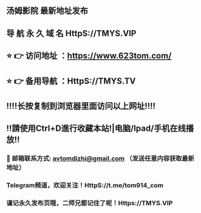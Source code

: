 ## 汤姆影院 最新地址发布 
## 导 航 永 久 域 名 HttpS://TMYS.VIP
## ⭐️ 👉 访问地址 ：https://www.623tom.com/
## ⭐️ 👉 备用导航 ：HttpS://TMYS.TV
## ‼️‼️长按复制到浏览器里面访问以上网址‼️‼️ 
## ‼️請使用Ctrl+D進行收藏本站!|电脑/Ipad/手机在线播放‼️  
### 📧 邮箱联系方式: avtomdizhi@gmail.com （发送任意内容获取最新地址）
### Telegram频道，欢迎关注！HttpS://t.me/tom914_com
### 谨记永久发布页哦，二师兄都记住了呢！Https://TMYS.VIP
